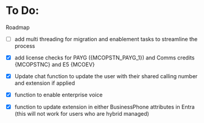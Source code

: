 # To Do:


Roadmap
- [ ] add multi threading for migration and enablement tasks to streamline the process
- [x] add license checks for PAYG ({MCOPSTN_PAYG_1}) and Comms credits {MCOPSTNC} and E5 {MCOEV}
- [x] Update chat function to update the user with their shared calling number and extension if applied
- [x] function to enable enterprise voice
- [x] function to update extension in either BusinessPhone attributes in Entra (this will not work for users who are hybrid managed)





